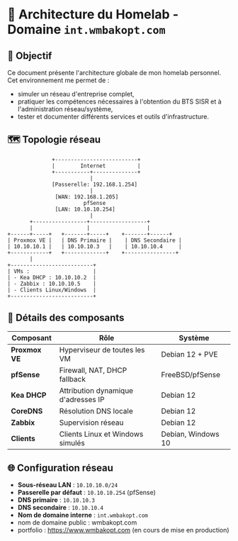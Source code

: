 # 🧱 Architecture du Homelab - Domaine `int.wmbakopt.com`

## 🎯 Objectif

Ce document présente l'architecture globale de mon homelab personnel. Cet environnement me permet de :
- simuler un réseau d'entreprise complet,
- pratiquer les compétences nécessaires à l'obtention du BTS SISR et à l'administration réseau/système,
- tester et documenter différents services et outils d'infrastructure.


## 🗺️ Topologie réseau

```
              +--------------------------+
              |        Internet          |
              +-----------+--------------+
                          |
              [Passerelle: 192.168.1.254]
                          |
               [WAN: 192.168.1.205]
                        pfSense
               [LAN: 10.10.10.254]
                          |
       +-----------------+------------------+
       |                 |                  |
+------+-----+   +-------+-----+    +-------+------+
| Proxmox VE |   | DNS Primaire |    | DNS Secondaire |
| 10.10.10.1 |   | 10.10.10.3   |    | 10.10.10.4     |
+------------+   +-------------+    +----------------+
       |
+--------------------------+
| VMs :                    |
| - Kea DHCP : 10.10.10.2  |
| - Zabbix : 10.10.10.5    |
| - Clients Linux/Windows  |
+--------------------------+
```

## 🧩 Détails des composants

| Composant      | Rôle                                      | Système            |
|----------------|-------------------------------------------|--------------------|
| **Proxmox VE** | Hyperviseur de toutes les VM              | Debian 12 + PVE    |
| **pfSense**    | Firewall, NAT, DHCP fallback              | FreeBSD/pfSense    |
| **Kea DHCP**   | Attribution dynamique d'adresses IP       | Debian 12          |
| **CoreDNS**    | Résolution DNS locale                     | Debian 12          |
| **Zabbix**     | Supervision réseau                        | Debian 12          |
| **Clients**    | Clients Linux et Windows simulés          | Debian, Windows 10 |


## 🌐 Configuration réseau

- **Sous-réseau LAN** : `10.10.10.0/24`
- **Passerelle par défaut** : `10.10.10.254` (pfSense)
- **DNS primaire** : `10.10.10.3`
- **DNS secondaire** : `10.10.10.4`
- **Nom de domaine interne** : `int.wmbakopt.com`
- nom de domaine public : wmbakopt.com
- portfolio : https://www.wmbakopt.com (en cours de mise en production)


